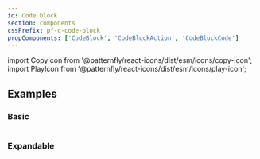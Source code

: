 ```yaml
---
id: Code block
section: components
cssPrefix: pf-c-code-block
propComponents: ['CodeBlock', 'CodeBlockAction', 'CodeBlockCode']
---
```


import CopyIcon from '@patternfly/react-icons/dist/esm/icons/copy-icon';
import PlayIcon from '@patternfly/react-icons/dist/esm/icons/play-icon';

## Examples

### Basic

```ts file="./CodeBlockBasic.tsx"
```

### Expandable

```ts file="./CodeBlockExpandable.tsx"
```
